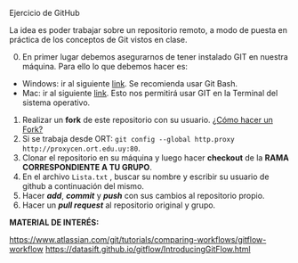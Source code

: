 
Ejercicio de GitHub

La idea es poder trabajar sobre un repositorio remoto, a modo de puesta en práctica de los conceptos de Git vistos en clase.


0) En primer lugar debemos asegurarnos de tener instalado GIT en nuestra máquina. Para ello lo que debemos hacer es:
 - Windows: ir al siguiente [link](https://git-for-windows.github.io/). Se recomienda usar Git Bash.
 - Mac:  ir al siguiente [link](https://git-scm.com/download/mac). Esto nos permitirá usar GIT en la Terminal del sistema operativo.
1) Realizar un **fork** de este repositorio con su usuario. [¿Cómo hacer un Fork?](https://help.github.com/articles/fork-a-repo/) 
2) Si se trabaja desde ORT: ```git config --global http.proxy http://proxycen.ort.edu.uy:80```.  
3) Clonar el repositorio en su máquina y luego hacer **checkout** de la **RAMA CORRESPONDIENTE A TU GRUPO**. 
4) En el archivo ```Lista.txt``` , buscar su nombre y escribir su usuario de github a continuación del mismo.  
5) Hacer ***add***, ***commit*** y ***push*** con sus cambios al repositorio propio.  
6) Hacer un ***pull request*** al repositorio original y grupo.

**MATERIAL DE INTERÉS:** 

https://www.atlassian.com/git/tutorials/comparing-workflows/gitflow-workflow
https://datasift.github.io/gitflow/IntroducingGitFlow.html
